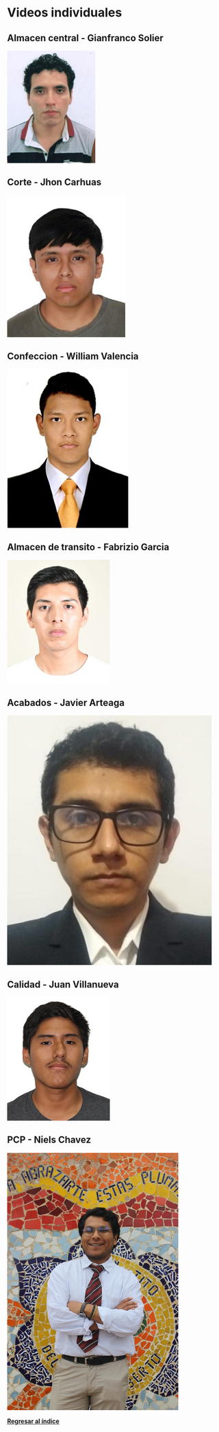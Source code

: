 # Videos individuales
## Almacen central - Gianfranco Solier

[![](../Integrantes/Gianfranco%20Solier/Gianfranco%20Solier.png)](https://www.youtube.com/watch?v=GNOta8benAw)

## Corte - Jhon Carhuas

[![](../Integrantes/Jhon%20Carhuas/Jhon%20Carhuas.png)](https://youtu.be/OrfrlcvKK_o)

## Confeccion - William Valencia

[![](../Integrantes/William%20Valencia/William%20Valencia.jpg)](https://www.youtube.com/watch?v=5Si2zfNPdhU)

## Almacen de transito - Fabrizio Garcia

[![](../Integrantes/Fabrizio%20Garcia/Fabrizio%20Garcia.jpg)](https://youtu.be/Qob6rkZvqcA)

## Acabados - Javier Arteaga

[![](../Integrantes/Javier%20Arteaga/Javier%20Arteaga.jpg)](https://www.youtube.com/watch?v=2Yqwor5qdp8)

## Calidad - Juan Villanueva

[![](../Integrantes/Juan%20Villanueva/Juan%20Villanueva.jpg)](https://www.youtube.com/watch?v=usp_cQ6e15I)

## PCP - Niels Chavez

[![](../Integrantes/Niels%20Chavez/Niels%20Chavez.jpg)](https://www.youtube.com/watch?v=wmIhcFtvdLo)

**[Regresar al índice](../README.md)**
